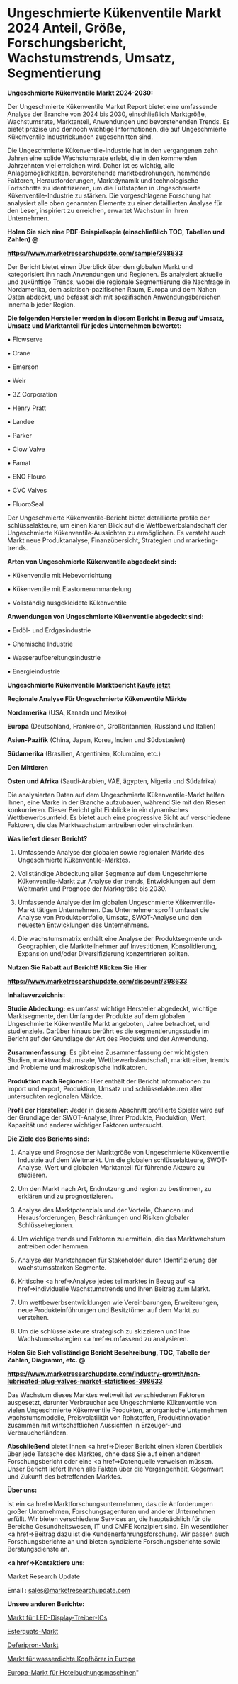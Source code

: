 # Ungeschmierte Kükenventile Markt 2024 Anteil, Größe, Forschungsbericht, Wachstumstrends, Umsatz, Segmentierung

<strong>Ungeschmierte Kükenventile Markt 2024-2030:</strong>

Der Ungeschmierte Kükenventile Market Report bietet eine umfassende Analyse der Branche von 2024 bis 2030, einschließlich Marktgröße, Wachstumsrate, Marktanteil, Anwendungen und bevorstehenden Trends. Es bietet präzise und dennoch wichtige Informationen, die auf Ungeschmierte Kükenventile Industriekunden zugeschnitten sind.

Die Ungeschmierte Kükenventile-Industrie hat in den vergangenen zehn Jahren eine solide Wachstumsrate erlebt, die in den kommenden Jahrzehnten viel erreichen wird. Daher ist es wichtig, alle Anlagemöglichkeiten, bevorstehende marktbedrohungen, hemmende Faktoren, Herausforderungen, Marktdynamik und technologische Fortschritte zu identifizieren, um die Fußstapfen in Ungeschmierte Kükenventile-Industrie zu stärken. Die vorgeschlagene Forschung hat analysiert alle oben genannten Elemente zu einer detaillierten Analyse für den Leser, inspiriert zu erreichen, erwartet Wachstum in Ihren Unternehmen.



<strong>Holen Sie sich eine PDF-Beispielkopie (einschließlich TOC, Tabellen und Zahlen) @
</strong>

<strong><a href=https://www.marketresearchupdate.com/sample/398633>

<strong>https://www.marketresearchupdate.com/sample/398633</u></font></a></strong></strong>

Der Bericht bietet einen Überblick über den globalen Markt und kategorisiert ihn nach Anwendungen und Regionen. Es analysiert aktuelle und zukünftige Trends, wobei die regionale Segmentierung die Nachfrage in Nordamerika, dem asiatisch-pazifischen Raum, Europa und dem Nahen Osten abdeckt, und befasst sich mit spezifischen Anwendungsbereichen innerhalb jeder Region.



<strong>Die folgenden Hersteller werden in diesem Bericht in Bezug auf Umsatz, Umsatz und Marktanteil für jedes Unternehmen bewertet:</strong>

• Flowserve

• Crane

• Emerson

• Weir

• 3Z Corporation

• Henry Pratt

• Landee

• Parker

• Clow Valve

• Famat

• ENO Flouro

• CVC Valves

• FluoroSeal

Der Ungeschmierte Kükenventile-Bericht bietet detaillierte profile der schlüsselakteure, um einen klaren Blick auf die Wettbewerbslandschaft der Ungeschmierte Kükenventile-Aussichten zu ermöglichen. Es versteht auch Markt neue Produktanalyse, Finanzübersicht, Strategien und marketing-trends.



<strong>Arten von Ungeschmierte Kükenventile abgedeckt sind:</strong>

• Kükenventile mit Hebevorrichtung

• Kükenventile mit Elastomerummantelung

• Vollständig ausgekleidete Kükenventile



<strong>Anwendungen von Ungeschmierte Kükenventile abgedeckt sind:</strong>

• Erdöl- und Erdgasindustrie

• Chemische Industrie

• Wasseraufbereitungsindustrie

• Energieindustrie



<strong>Ungeschmierte Kükenventile Marktbericht <a href=https://www.marketresearchupdate.com/buynow/398633>Kaufe jetzt</a></strong>



<strong>Regionale Analyse Für Ungeschmierte Kükenventile Märkte</strong>



<strong>Nordamerika</strong> (USA, Kanada und Mexiko)



<strong>Europa</strong> (Deutschland, Frankreich, Großbritannien, Russland und Italien)



<strong>Asien-Pazifik</strong> (China, Japan, Korea, Indien und Südostasien)



<strong>Südamerika</strong> (Brasilien, Argentinien, Kolumbien, etc.)



<strong>Den Mittleren</strong> 

<strong>Osten und Afrika</strong> (Saudi-Arabien, VAE, ägypten, Nigeria und Südafrika)

Die analysierten Daten auf dem Ungeschmierte Kükenventile-Markt helfen Ihnen, eine Marke in der Branche aufzubauen, während Sie mit den Riesen konkurrieren. Dieser Bericht gibt Einblicke in ein dynamisches Wettbewerbsumfeld. Es bietet auch eine progressive Sicht auf verschiedene Faktoren, die das Marktwachstum antreiben oder einschränken.



<strong>Was liefert dieser Bericht?</strong>

1. Umfassende Analyse der globalen sowie regionalen Märkte des Ungeschmierte Kükenventile-Marktes.

2. Vollständige Abdeckung aller Segmente auf dem Ungeschmierte Kükenventile-Markt zur Analyse der trends, Entwicklungen auf dem Weltmarkt und Prognose der Marktgröße bis 2030.

3. Umfassende Analyse der im globalen Ungeschmierte Kükenventile-Markt tätigen Unternehmen. Das Unternehmensprofil umfasst die Analyse von Produktportfolio, Umsatz, SWOT-Analyse und den neuesten Entwicklungen des Unternehmens.

4. Die wachstumsmatrix enthält eine Analyse der Produktsegmente und-Geographien, die Marktteilnehmer auf Investitionen, Konsolidierung, Expansion und/oder Diversifizierung konzentrieren sollten.



<strong>Nutzen Sie Rabatt auf Bericht! Klicken Sie Hier
</strong>

<strong><a href=https://www.marketresearchupdate.com/discount/398633>https://www.marketresearchupdate.com/discount/398633</b></u></font></strong></a>



<strong>Inhaltsverzeichnis:</strong>



<strong>Studie Abdeckung:</strong> es umfasst wichtige Hersteller abgedeckt, wichtige Marktsegmente, den Umfang der Produkte auf dem globalen Ungeschmierte Kükenventile Markt angeboten, Jahre betrachtet, und studienziele. Darüber hinaus berührt es die segmentierungsstudie im Bericht auf der Grundlage der Art des Produkts und der Anwendung.



<strong>Zusammenfassung:</strong> Es gibt eine Zusammenfassung der wichtigsten Studien, marktwachstumsrate, Wettbewerbslandschaft, markttreiber, trends und Probleme und makroskopische Indikatoren.



<strong>Produktion nach Regionen:</strong> Hier enthält der Bericht Informationen zu import und export, Produktion, Umsatz und schlüsselakteuren aller untersuchten regionalen Märkte.



<strong>Profil der Hersteller:</strong> Jeder in diesem Abschnitt profilierte Spieler wird auf der Grundlage der SWOT-Analyse, Ihrer Produkte, Produktion, Wert, Kapazität und anderer wichtiger Faktoren untersucht.



<strong>Die Ziele des Berichts sind:</strong>

1) Analyse und Prognose der Marktgröße von Ungeschmierte Kükenventile Industrie auf dem Weltmarkt.
Um die globalen schlüsselakteure, SWOT-Analyse, Wert und globalen Marktanteil für führende Akteure zu studieren.

2) Um den Markt nach Art, Endnutzung und region zu bestimmen, zu erklären und zu prognostizieren.

3) Analyse des Marktpotenzials und der Vorteile, Chancen und Herausforderungen, Beschränkungen und Risiken globaler Schlüsselregionen.

4) Um wichtige trends und Faktoren zu ermitteln, die das Marktwachstum antreiben oder hemmen.

5) Analyse der Marktchancen für Stakeholder durch Identifizierung der wachstumsstarken Segmente.

6) Kritische <a href=>Analyse</a> jedes teilmarktes in Bezug auf <a href=>individuelle</a> Wachstumstrends und Ihren Beitrag zum Markt.

7) Um wettbewerbsentwicklungen wie Vereinbarungen, Erweiterungen, neue Produkteinführungen und Besitztümer auf dem Markt zu verstehen.

8) Um die schlüsselakteure strategisch zu skizzieren und Ihre Wachstumsstrategien <a href=>umfassend</a> zu analysieren.



<strong>Holen Sie Sich vollständige Bericht Beschreibung, TOC, Tabelle der Zahlen, Diagramm, etc. @ </strong>

<strong><a href=https://www.marketresearchupdate.com/industry-growth/non-lubricated-plug-valves-market-statistices-398633>https://www.marketresearchupdate.com/industry-growth/non-lubricated-plug-valves-market-statistices-398633</a></font></strong>

Das Wachstum dieses Marktes weltweit ist verschiedenen Faktoren ausgesetzt, darunter Verbraucher ace Ungeschmierte Kükenventile von vielen Ungeschmierte Kükenventile Produkten, anorganische Unternehmen wachstumsmodelle, Preisvolatilität von Rohstoffen, Produktinnovation zusammen mit wirtschaftlichen Aussichten in Erzeuger-und Verbraucherländern.



<strong>Abschließend</strong> bietet Ihnen <a href=>Dieser</a> Bericht einen klaren überblick über jede Tatsache des Marktes, ohne dass Sie auf einen anderen Forschungsbericht oder eine <a href=>Datenquelle</a> verweisen müssen. Unser Bericht liefert Ihnen alle Fakten über die Vergangenheit, Gegenwart und Zukunft des betreffenden Marktes.



<strong>Über uns:</strong>

 ist ein <a href=>Marktfors</a>chungsunternehmen, das die Anforderungen großer Unternehmen, Forschungsagenturen und anderer Unternehmen erfüllt. Wir bieten verschiedene Services an, die hauptsächlich für die Bereiche Gesundheitswesen, IT und CMFE konzipiert sind. Ein wesentlicher <a href=>Beitrag</a> dazu ist die Kundenerfahrungsforschung. Wir passen auch Forschungsberichte an und bieten syndizierte Forschungsberichte sowie Beratungsdienste an.



<strong><a href=>Kontaktiere uns:</a></strong>

Market Research Update

Email : sales@marketresearchupdate.com



<strong>Unsere anderen Berichte:</strong>

<a href=https://www.linkedin.com/pulse/led-display-driver-ics-market-latest-report-outstanding>Markt für LED-Display-Treiber-ICs</a>

<a href=https://www.linkedin.com/pulse/esterquats-market-2023-analysis-growth-drivers>Esterquats-Markt</a>

<a href=https://www.linkedin.com/pulse/deferiprone-market-research-report-reveals>Deferipron-Markt</a>

<a href=https://www.linkedin.com/pulse/europe-waterproof-headphone-market-2023-size-share-opportunities>Markt für wasserdichte Kopfhörer in Europa</a>

<a href=https://www.linkedin.com/pulse/europe-hotel-booking-engine-market-2023-continues>Europa-Markt für Hotelbuchungsmaschinen</a>"
